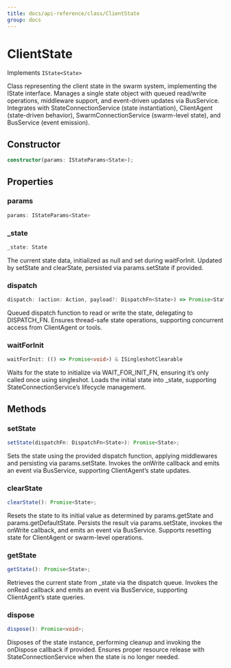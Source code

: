 ```yaml
---
title: docs/api-reference/class/ClientState
group: docs
---
```


# ClientState

Implements `IState<State>`

Class representing the client state in the swarm system, implementing the IState interface.
Manages a single state object with queued read/write operations, middleware support, and event-driven updates via BusService.
Integrates with StateConnectionService (state instantiation), ClientAgent (state-driven behavior),
SwarmConnectionService (swarm-level state), and BusService (event emission).

## Constructor

```ts
constructor(params: IStateParams<State>);
```

## Properties

### params

```ts
params: IStateParams<State>
```

### _state

```ts
_state: State
```

The current state data, initialized as null and set during waitForInit.
Updated by setState and clearState, persisted via params.setState if provided.

### dispatch

```ts
dispatch: (action: Action, payload?: DispatchFn<State>) => Promise<State>
```

Queued dispatch function to read or write the state, delegating to DISPATCH_FN.
Ensures thread-safe state operations, supporting concurrent access from ClientAgent or tools.

### waitForInit

```ts
waitForInit: (() => Promise<void>) & ISingleshotClearable
```

Waits for the state to initialize via WAIT_FOR_INIT_FN, ensuring it’s only called once using singleshot.
Loads the initial state into _state, supporting StateConnectionService’s lifecycle management.

## Methods

### setState

```ts
setState(dispatchFn: DispatchFn<State>): Promise<State>;
```

Sets the state using the provided dispatch function, applying middlewares and persisting via params.setState.
Invokes the onWrite callback and emits an event via BusService, supporting ClientAgent’s state updates.

### clearState

```ts
clearState(): Promise<State>;
```

Resets the state to its initial value as determined by params.getState and params.getDefaultState.
Persists the result via params.setState, invokes the onWrite callback, and emits an event via BusService.
Supports resetting state for ClientAgent or swarm-level operations.

### getState

```ts
getState(): Promise<State>;
```

Retrieves the current state from _state via the dispatch queue.
Invokes the onRead callback and emits an event via BusService, supporting ClientAgent’s state queries.

### dispose

```ts
dispose(): Promise<void>;
```

Disposes of the state instance, performing cleanup and invoking the onDispose callback if provided.
Ensures proper resource release with StateConnectionService when the state is no longer needed.
